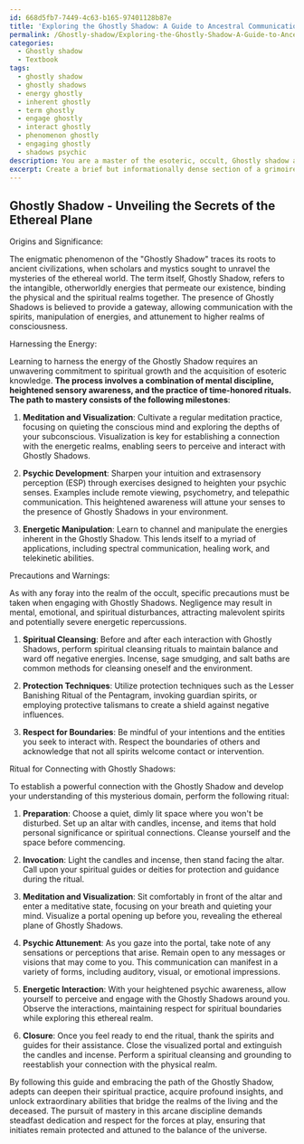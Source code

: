 ```yaml
---
id: 668d5fb7-7449-4c63-b165-97401128b87e
title: 'Exploring the Ghostly Shadow: A Guide to Ancestral Communication'
permalink: /Ghostly-shadow/Exploring-the-Ghostly-Shadow-A-Guide-to-Ancestral-Communication/
categories:
  - Ghostly shadow
  - Textbook
tags:
  - ghostly shadow
  - ghostly shadows
  - energy ghostly
  - inherent ghostly
  - term ghostly
  - engage ghostly
  - interact ghostly
  - phenomenon ghostly
  - engaging ghostly
  - shadows psychic
description: You are a master of the esoteric, occult, Ghostly shadow and education, you have written many textbooks on the subject in ways that provide students with rich and deep understanding of the subject. You are being asked to write textbook-like sections on a topic and you do it with full context, explainability, and reliability in accuracy to the true facts of the topic at hand, in a textbook style that a student would easily be able to learn from, in a rich, engaging, and contextual way. Always include relevant context (such as formulas and history), related concepts, and in a way that someone can gain deep insights from.
excerpt: Create a brief but informationally dense section of a grimoire on the occult topic of "Ghostly Shadow." Include insights on its origins, significance, techniques for harnessing its energy, and precautions that an initiate needs to be aware of while delving into this mysterious domain. Provide a step-by-step guide on a specific ritual or practice related to Ghostly Shadow, which a student can use to gain deep understanding and mastery.
---
```


## Ghostly Shadow - Unveiling the Secrets of the Ethereal Plane

Origins and Significance:

The enigmatic phenomenon of the "Ghostly Shadow" traces its roots to ancient civilizations, when scholars and mystics sought to unravel the mysteries of the ethereal world. The term itself, Ghostly Shadow, refers to the intangible, otherworldly energies that permeate our existence, binding the physical and the spiritual realms together. The presence of Ghostly Shadows is believed to provide a gateway, allowing communication with the spirits, manipulation of energies, and attunement to higher realms of consciousness.

Harnessing the Energy:

Learning to harness the energy of the Ghostly Shadow requires an unwavering commitment to spiritual growth and the acquisition of esoteric knowledge. **The process involves a combination of mental discipline, heightened sensory awareness, and the practice of time-honored rituals. The path to mastery consists of the following milestones**:

1. ****Meditation and Visualization****: Cultivate a regular meditation practice, focusing on quieting the conscious mind and exploring the depths of your subconscious. Visualization is key for establishing a connection with the energetic realms, enabling seers to perceive and interact with Ghostly Shadows.

2. ****Psychic Development****: Sharpen your intuition and extrasensory perception (ESP) through exercises designed to heighten your psychic senses. Examples include remote viewing, psychometry, and telepathic communication. This heightened awareness will attune your senses to the presence of Ghostly Shadows in your environment.

3. ****Energetic Manipulation****: Learn to channel and manipulate the energies inherent in the Ghostly Shadow. This lends itself to a myriad of applications, including spectral communication, healing work, and telekinetic abilities.

Precautions and Warnings:

As with any foray into the realm of the occult, specific precautions must be taken when engaging with Ghostly Shadows. Negligence may result in mental, emotional, and spiritual disturbances, attracting malevolent spirits and potentially severe energetic repercussions.

1. ****Spiritual Cleansing****: Before and after each interaction with Ghostly Shadows, perform spiritual cleansing rituals to maintain balance and ward off negative energies. Incense, sage smudging, and salt baths are common methods for cleansing oneself and the environment.

2. ****Protection Techniques****: Utilize protection techniques such as the Lesser Banishing Ritual of the Pentagram, invoking guardian spirits, or employing protective talismans to create a shield against negative influences.

3. ****Respect for Boundaries****: Be mindful of your intentions and the entities you seek to interact with. Respect the boundaries of others and acknowledge that not all spirits welcome contact or intervention.

Ritual for Connecting with Ghostly Shadows:

To establish a powerful connection with the Ghostly Shadow and develop your understanding of this mysterious domain, perform the following ritual:

1. ****Preparation****: Choose a quiet, dimly lit space where you won't be disturbed. Set up an altar with candles, incense, and items that hold personal significance or spiritual connections. Cleanse yourself and the space before commencing.

2. ****Invocation****: Light the candles and incense, then stand facing the altar. Call upon your spiritual guides or deities for protection and guidance during the ritual.

3. ****Meditation and Visualization****: Sit comfortably in front of the altar and enter a meditative state, focusing on your breath and quieting your mind. Visualize a portal opening up before you, revealing the ethereal plane of Ghostly Shadows.

4. ****Psychic Attunement****: As you gaze into the portal, take note of any sensations or perceptions that arise. Remain open to any messages or visions that may come to you. This communication can manifest in a variety of forms, including auditory, visual, or emotional impressions.

5. ****Energetic Interaction****: With your heightened psychic awareness, allow yourself to perceive and engage with the Ghostly Shadows around you. Observe the interactions, maintaining respect for spiritual boundaries while exploring this ethereal realm.

6. ****Closure****: Once you feel ready to end the ritual, thank the spirits and guides for their assistance. Close the visualized portal and extinguish the candles and incense. Perform a spiritual cleansing and grounding to reestablish your connection with the physical realm.

By following this guide and embracing the path of the Ghostly Shadow, adepts can deepen their spiritual practice, acquire profound insights, and unlock extraordinary abilities that bridge the realms of the living and the deceased. The pursuit of mastery in this arcane discipline demands steadfast dedication and respect for the forces at play, ensuring that initiates remain protected and attuned to the balance of the universe.
